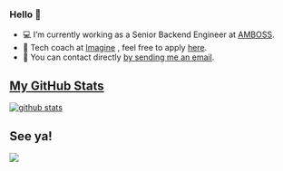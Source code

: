 ### Hello 👋

- 💻 I’m currently working as a Senior Backend Engineer at [AMBOSS](https://amboss.com).
- 👩‍ Tech coach at [Imagine](https://www.joinimagine.com/) , feel free to apply [here](https://joinimagine.typeform.com/to/vWwyEF/salma).
- 💬 You can contact directly [by sending me an email](mailto:salmahabdelhady@gmail.com?subject=[GITHUB] ).

## [My GitHub Stats](https://github.com/anuraghazra/github-readme-stats)

[![github stats](https://github-readme-stats.vercel.app/api?username=SalmaGhareeb&hide=stars&show_icons=true&include_all_commits=true&count_private=true)](https://github.com/SalmaGhareeb?tab=repositories) 
<br/> 
## See ya!

<img src="https://media.giphy.com/media/48FhEMYGWji8/source.gif">
